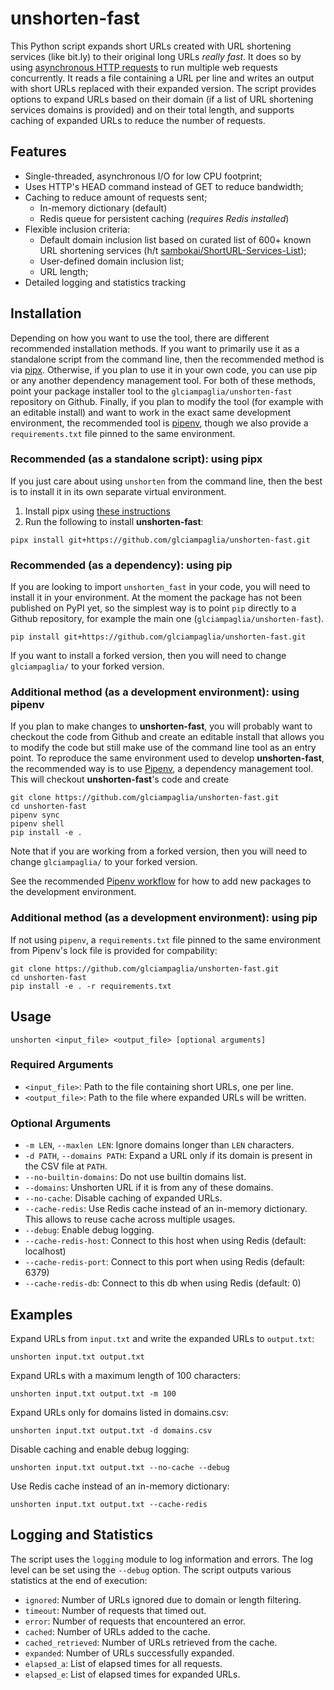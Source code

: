 # unshorten-fast

This Python script expands short URLs created with URL shortening services
(like bit.ly) to their original long URLs _really fast_. It does so by using
[asynchronous HTTP requests](https://docs.aiohttp.org/) to run multiple web
requests concurrently. It reads a file containing a URL per line and writes an
output with short URLs replaced with their expanded version. The script
provides options to expand URLs based on their domain (if a list of URL
shortening services domains is provided) and on their total length, and
supports caching of expanded URLs to reduce the number of requests. 

## Features

- Single-threaded, asynchronous I/O for low CPU footprint;
- Uses HTTP's HEAD command instead of GET to reduce bandwidth;
- Caching to reduce amount of requests sent;
  - In-memory dictionary (default)
  - Redis queue for persistent caching (_requires Redis installed_)
- Flexible inclusion criteria:
  - Default domain inclusion list based on curated list of 600+ known URL shortening services (h/t [sambokai/ShortURL-Services-List](https://github.com/sambokai/ShortURL-Services-List));
  + User-defined domain inclusion list;
  - URL length;
- Detailed logging and statistics tracking

## Installation

Depending on how you want to use the tool, there are different recommended
installation methods. If you want to primarily use it as a standalone script
from the command line, then the recommended method is via
[pipx](https://github.com/pypa/pipx). Otherwise, if you plan to use it in your
own code, you can use pip or any another dependency management tool. For both
of these methods, point your package installer tool to the
`glciampaglia/unshorten-fast` repository on Github. Finally, if you plan to
modify the tool (for example with an editable install) and want to work in the
exact same development environment, the recommended tool is
[pipenv](https://pipenv.pypa.io/en/latest/), though we also provide a
`requirements.txt` file pinned to the same environment.

### Recommended (as a standalone script): using pipx

If you just care about using `unshorten` from the command line, then the best
is to install it in its own separate virtual environment.  

1. Install pipx using [these instructions](https://pipx.pypa.io/stable/installation/)
2. Run the following to install **unshorten-fast**:

```shell
pipx install git+https://github.com/glciampaglia/unshorten-fast.git
```

### Recommended (as a dependency): using pip

If you are looking to import `unshorten_fast` in your code, you will need to install it in your environment. At the moment the package has not been published on PyPI yet, so the simplest way is to point `pip` directly to a Github repository, for example the main one (`glciampaglia/unshorten-fast`).

```shell
pip install git+https://github.com/glciampaglia/unshorten-fast.git
```

If you want to install a forked version, then you will need to change
`glciampaglia/` to your forked version.

### Additional method (as a development environment): using pipenv

If you plan to make changes to **unshorten-fast**, you will probably want to checkout the code from Github and create an editable install that allows you to modify the code but still make use of the command line tool as an entry point. To reproduce the same environment used to develop **unshorten-fast**, the recommended way is to use [Pipenv](https://pipenv/pypa.io), a dependency management tool. This will checkout **unshorten-fast**'s code and create 

```shell
git clone https://github.com/glciampaglia/unshorten-fast.git
cd unshorten-fast
pipenv sync
pipenv shell
pip install -e .
```

Note that if you are working from a
forked version, then you will need to change `glciampaglia/` to your forked
version.

See the recommended [Pipenv
workflow](https://pipenv.pypa.io/en/latest/workflows.html) for how to add new
packages to the development environment. 

### Additional method (as a development environment): using pip

If not using `pipenv`, a `requirements.txt` file pinned to the same environment from Pipenv's lock file is provided for compability:

```shell
git clone https://github.com/glciampaglia/unshorten-fast.git
cd unshorten-fast
pip install -e . -r requirements.txt
```

## Usage

```shell
unshorten <input_file> <output_file> [optional arguments]
```

### Required Arguments

- `<input_file>`: Path to the file containing short URLs, one per line.
- `<output_file>`: Path to the file where expanded URLs will be written.

### Optional Arguments

- `-m LEN`, `--maxlen LEN`: Ignore domains longer than `LEN` characters.
- `-d PATH`, `--domains PATH`: Expand a URL only if its domain is present in the CSV
  file at `PATH`.
- `--no-builtin-domains`: Do not use builtin domains list.
- `--domains`: Unshorten URL if it is from any of these domains.
- `--no-cache`: Disable caching of expanded URLs.
- `--cache-redis`: Use Redis cache instead of an in-memory dictionary. This
  allows to reuse cache across multiple usages.
- `--debug`: Enable debug logging.
- `--cache-redis-host`: Connect to this host when using Redis (default: localhost)
- `--cache-redis-port`: Connect to this port when using Redis (default: 6379)
- `--cache-redis-db`: Connect to this db when using Redis (default: 0)

## Examples

Expand URLs from `input.txt` and write the expanded URLs to `output.txt`:

```shell
unshorten input.txt output.txt
```

Expand URLs with a maximum length of 100 characters:

```shell
unshorten input.txt output.txt -m 100
```

Expand URLs only for domains listed in domains.csv:

```shell
unshorten input.txt output.txt -d domains.csv
```

Disable caching and enable debug logging:

```shell
unshorten input.txt output.txt --no-cache --debug
```

Use Redis cache instead of an in-memory dictionary:

```shell
unshorten input.txt output.txt --cache-redis
```

## Logging and Statistics

The script uses the `logging` module to log information and errors. The log
level can be set using the `--debug` option. The script outputs various
statistics at the end of execution:

- `ignored`: Number of URLs ignored due to domain or length filtering.
- `timeout`: Number of requests that timed out.
- `error`: Number of requests that encountered an error.
- `cached`: Number of URLs added to the cache.
- `cached_retrieved`: Number of URLs retrieved from the cache.
- `expanded`: Number of URLs successfully expanded.
- `elapsed_a`: List of elapsed times for all requests.
- `elapsed_e`: List of elapsed times for expanded URLs.
